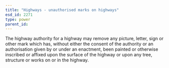 ```yaml
---
title: "Highways - unauthorised marks on highways"
esd_id: 2271
type: power
parent_id:  
---
```


The highway authority for a highway may remove any picture, letter, sign or other mark which has, without either the consent of the authority or an authorisation given by or under an enactment, been painted or otherwise inscribed or affixed upon the surface of the highway or upon any tree, structure or works on or in the highway.

